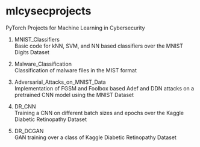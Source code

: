 # mlcysecprojects
PyTorch Projects for Machine Learning in Cybersecurity

1) MNIST_Classifiers
</br> Basic code for kNN, SVM, and NN based classifiers over the MNIST Digits Dataset 

2) Malware_Classification
</br> Classification of malware files in the MIST format

3) Adversarial_Attacks_on_MNIST_Data
</br> Implementation of FGSM and Foolbox based Adef and DDN attacks on a pretrained CNN model using the MNIST Dataset

4) DR_CNN
</br> Training a CNN on different batch sizes and epochs over the Kaggle Diabetic Retinopathy Dataset

5) DR_DCGAN
</br> GAN training over a class of Kaggle Diabetic Retinopathy Dataset
